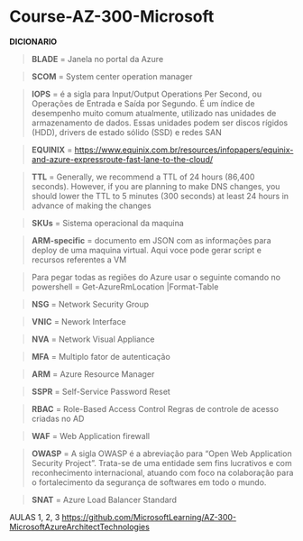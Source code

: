 # Course-AZ-300-Microsoft


**DICIONARIO**

> **BLADE** = Janela no portal da Azure

> **SCOM** = System center operation manager

> **IOPS** = é a sigla para Input/Output Operations Per Second, ou Operações de Entrada e Saída por Segundo. É um índice de desempenho muito comum atualmente, utilizado nas unidades de armazenamento de dados. Essas unidades podem ser discos rígidos (HDD), drivers de estado sólido (SSD) e redes SAN

> **EQUINIX** = https://www.equinix.com.br/resources/infopapers/equinix-and-azure-expressroute-fast-lane-to-the-cloud/

> **TTL** = Generally, we recommend a TTL of 24 hours (86,400 seconds). However, if you are planning to make DNS changes, you should lower the TTL to 5 minutes (300 seconds) at least 24 hours in advance of making the changes

> **SKUs** = Sistema operacional da maquina

> **ARM-specific** = documento em JSON com as informações para deploy de uma maquina virtual. Aqui voce pode gerar script e recursos referentes a VM

> Para pegar todas as regiões do Azure usar o seguinte comando no powershell = Get-AzureRmLocation |Format-Table

> **NSG** = Network Security Group

> **VNIC** = Nework Interface

> **NVA** = Network Visual Appliance

> **MFA** =  Multiplo fator de autenticação

> **ARM** = Azure Resource Manager

> **SSPR** = Self-Service Password Reset

> **RBAC** = Role-Based Access Control Regras de controle de acesso criadas no AD

> **WAF** = Web Application firewall

> **OWASP** = A sigla OWASP é a abreviação para “Open Web Application Security Project”. Trata-se de uma entidade sem fins lucrativos e com reconhecimento internacional, atuando com foco na colaboração para o fortalecimento da segurança de softwares em todo o mundo.

> **SNAT** = Azure Load Balancer Standard


AULAS 1, 2, 3
https://github.com/MicrosoftLearning/AZ-300-MicrosoftAzureArchitectTechnologies